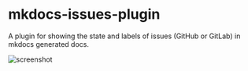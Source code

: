 # mkdocs-issues-plugin

A plugin for showing the state and labels of issues (GitHub or GitLab) in mkdocs generated docs. 

![screenshot](screenshots/mkdocs-issues-plugin.png)
